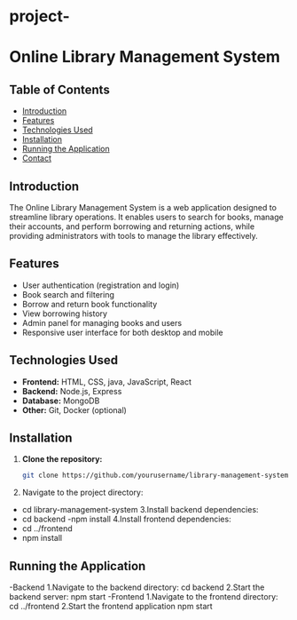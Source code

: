 # project-
# Online Library Management System

## Table of Contents
- [Introduction](#introduction)
- [Features](#features)
- [Technologies Used](#technologies-used)
- [Installation](#installation)
- [Running the Application](#running-the-application)
- [Contact](#contact)

## Introduction
The Online Library Management System is a web application designed to streamline library operations. It enables users to search for books, manage their accounts, and perform borrowing and returning actions, while providing administrators with tools to manage the library effectively.

## Features
- User authentication (registration and login)
- Book search and filtering
- Borrow and return book functionality
- View borrowing history
- Admin panel for managing books and users
- Responsive user interface for both desktop and mobile

## Technologies Used
- **Frontend:** HTML, CSS, java, JavaScript, React
- **Backend:** Node.js, Express
- **Database:** MongoDB
- **Other:** Git, Docker (optional)

## Installation
1. **Clone the repository:**
   ```bash
   git clone https://github.com/yourusername/library-management-system.git
2. Navigate to the project directory:
  - cd library-management-system
3.Install backend dependencies:
 - cd backend
  -npm install
4.Install frontend dependencies:
 - cd ../frontend
  - npm install
## Running the Application
-Backend
1.Navigate to the backend directory:
  cd backend
2.Start the backend server:
  npm start
-Frontend
1.Navigate to the frontend directory: 
  cd ../frontend
2.Start the frontend application
  npm start





